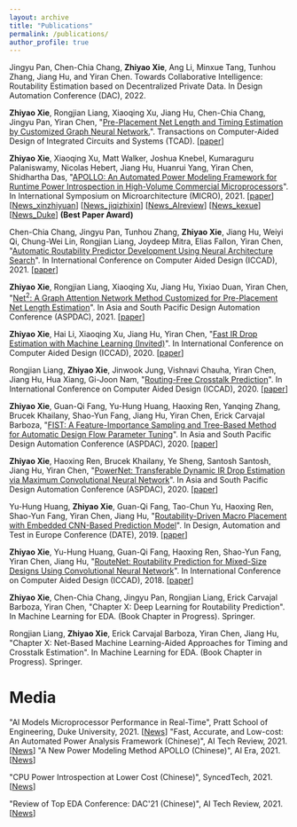 ```yaml
---
layout: archive
title: "Publications"
permalink: /publications/
author_profile: true
---
```


Jingyu Pan, Chen-Chia Chang, **Zhiyao Xie**, Ang Li, Minxue Tang, Tunhou Zhang, Jiang Hu, and Yiran Chen. Towards Collaborative Intelligence: Routability Estimation based on Decentralized Private Data. In Design Automation Conference (DAC), 2022.

**Zhiyao Xie**, Rongjian Liang, Xiaoqing Xu, Jiang Hu, Chen-Chia Chang, Jingyu Pan, Yiran Chen, "[Pre-Placement Net Length and Timing Estimation by Customized Graph Neural Network.](https://ieeexplore-ieee-org.proxy.lib.duke.edu/document/9707500)". Transactions on Computer-Aided Design of Integrated Circuits and Systems (TCAD). [[paper](http://zhiyaoxie.github.io/files/TCAD21_Time.pdf)]

**Zhiyao Xie**, Xiaoqing Xu, Matt Walker, Joshua Knebel, Kumaraguru Palaniswamy, Nicolas Hebert, Jiang Hu, Huanrui Yang, Yiran Chen, Shidhartha Das, "[APOLLO: An Automated Power Modeling Framework for Runtime Power Introspection in High-Volume Commercial Microprocessors](https://dl.acm.org/doi/abs/10.1145/3466752.3480064)". In International Symposium on Microarchitecture (MICRO), 2021. [[paper](http://zhiyaoxie.github.io/files/MICRO21_APOLLO.pdf)] [[News_xinzhiyuan](https://www.163.com/dy/article/GMTQ7NUO0511ABV6.html)] [[News_jiqizhixin](https://mp.weixin.qq.com/s/akzS_px1XlgqjFCbcrt0fg)] [[News_AIreview](https://www.leiphone.com/category/academic/fGnxkVOdi9vOEngx.html)] [[News_kexue](https://news.sciencenet.cn/htmlnews/2021/12/471181.shtm)] [[News_Duke](https://pratt.duke.edu/about/news/apollo-microprocessor)] **(Best Paper Award)**

Chen-Chia Chang, Jingyu Pan, Tunhou Zhang, **Zhiyao Xie**, Jiang Hu, Weiyi Qi, Chung-Wei Lin, Rongjian Liang, Joydeep Mitra, Elias Fallon, Yiran Chen, "[Automatic Routability Predictor Development Using Neural Architecture Search](https://arxiv.org/abs/2012.01737)". In International Conference on Computer Aided Design (ICCAD), 2021. [[paper](http://zhiyaoxie.github.io/files/ICCAD21_NAS.pdf)]

**Zhiyao Xie**, Rongjian Liang, Xiaoqing Xu, Jiang Hu, Yixiao Duan, Yiran Chen, "[Net$^2$: A Graph Attention Network Method Customized for Pre-Placement Net Length Estimation](https://ieeexplore.ieee.org/abstract/document/9371657)". In Asia and South Pacific Design Automation Conference (ASPDAC), 2021. [[paper](http://zhiyaoxie.github.io/files/ASPDAC21_Net2.pdf)]

**Zhiyao Xie**, Hai Li, Xiaoqing Xu, Jiang Hu, Yiran Chen, "[Fast IR Drop Estimation with Machine Learning (Invited)](https://ieeexplore.ieee.org/document/9256803)". In International Conference on Computer Aided Design (ICCAD), 2020. [[paper](http://zhiyaoxie.github.io/files/ICCAD20_IR.pdf)]

Rongjian Liang, **Zhiyao Xie**, Jinwook Jung, Vishnavi Chauha, Yiran Chen, Jiang Hu, Hua Xiang, Gi-Joon Nam, "[Routing-Free Crosstalk Prediction](https://ieeexplore.ieee.org/document/9256755)". In International Conference on Computer Aided Design (ICCAD), 2020. [[paper](http://zhiyaoxie.github.io/files/ICCAD20_Crosstalk.pdf)]

**Zhiyao Xie**, Guan-Qi Fang, Yu-Hung Huang, Haoxing Ren, Yanqing Zhang, Brucek Khailany, Shao-Yun Fang, Jiang Hu, Yiran Chen, Erick Carvajal Barboza, "[FIST: A Feature-Importance Sampling and Tree-Based Method for Automatic Design Flow Parameter Tuning](https://ieeexplore.ieee.org/document/9045201)". In Asia and South Pacific Design Automation Conference (ASPDAC), 2020. [[paper](http://zhiyaoxie.github.io/files/ASPDAC20_FIST.pdf)]

**Zhiyao Xie**, Haoxing Ren, Brucek Khailany, Ye Sheng, Santosh Santosh, Jiang Hu, Yiran Chen, "[PowerNet: Transferable Dynamic IR Drop Estimation via Maximum Convolutional Neural Network](https://ieeexplore.ieee.org/document/9045574)". In Asia and South Pacific Design Automation Conference (ASPDAC), 2020. [[paper](http://zhiyaoxie.github.io/files/ASPDAC20_PowerNet.pdf)]

Yu-Hung Huang, **Zhiyao Xie**, Guan-Qi Fang, Tao-Chun Yu, Haoxing Ren, Shao-Yun Fang, Yiran Chen, Jiang Hu, "[Routability-Driven Macro Placement with Embedded CNN-Based Prediction Model](https://ieeexplore.ieee.org/document/8715126)". In Design, Automation and Test in Europe Conference (DATE), 2019. [[paper](http://zhiyaoxie.github.io/files/DATE19_Macro.pdf)]

**Zhiyao Xie**, Yu-Hung Huang, Guan-Qi Fang, Haoxing Ren, Shao-Yun Fang, Yiran Chen, Jiang Hu, "[RouteNet: Routability Prediction for Mixed-Size Designs Using Convolutional Neural Network](https://ieeexplore.ieee.org/document/8587655)". In International Conference on Computer Aided Design (ICCAD), 2018. [[paper](http://zhiyaoxie.github.io/files/ICCAD18_RouteNet.pdf)]

**Zhiyao Xie**, Chen-Chia Chang, Jingyu Pan, Rongjian Liang, Erick Carvajal Barboza, Yiran Chen, "Chapter X: Deep Learning for Routability Prediction". In Machine Learning for EDA. (Book Chapter in Progress). Springer.

Rongjian Liang, **Zhiyao Xie**, Erick Carvajal Barboza, Yiran Chen, Jiang Hu, "Chapter X: Net-Based Machine Learning-Aided Approaches for Timing and Crosstalk Estimation". In Machine Learning for EDA. (Book Chapter in Progress). Springer.


Media 
======
"AI Models Microprocessor Performance in Real-Time", Pratt School of Engineering, Duke University, 2021. [[News](http://zhiyaoxie.github.io/files/media_News_Duke.pdf)]
<sup> </sup>
"Fast, Accurate, and Low-cost: An Automated Power Analysis Framework (Chinese)", AI Tech Review, 2021. [[News](http://zhiyaoxie.github.io/files/media_AI_tech_review.pdf)]
<sup> </sup>
"A New Power Modeling Method APOLLO (Chinese)", AI Era, 2021. [[News](http://zhiyaoxie.github.io/files/media_xinzhiyuan.pdf)]

"CPU Power Introspection at Lower Cost (Chinese)", SyncedTech, 2021. [[News](http://zhiyaoxie.github.io/files/media_jiqizhixin.pdf)]

"Review of Top EDA Conference: DAC'21 (Chinese)", AI Tech Review, 2021. [[News](http://zhiyaoxie.github.io/files/media_AI_tech_review2.pdf)]

